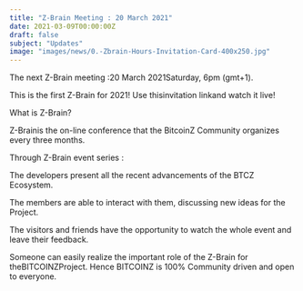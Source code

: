 ```yaml
---
title: "Z-Brain Meeting : 20 March 2021"
date: 2021-03-09T00:00:00Z
draft: false
subject: "Updates"
image: "images/news/0.-Zbrain-Hours-Invitation-Card-400x250.jpg"
---
```


The next Z-Brain meeting :20 March 2021Saturday, 6pm (gmt+1).

This is the first Z-Brain for 2021! Use thisinvitation linkand watch it live!

What is Z-Brain?

Z-Brainis the on-line conference that the BitcoinZ Community organizes every three months.

Through Z-Brain event series :

The developers present all the recent advancements of the BTCZ Ecosystem.

The members are able to interact with them, discussing new ideas for the Project.

The visitors and friends have the opportunity to watch the whole event and leave their feedback.

Someone can easily realize the important role of the Z-Brain for theBITCOINZProject. Hence BITCOINZ is 100% Community driven and open to everyone.
